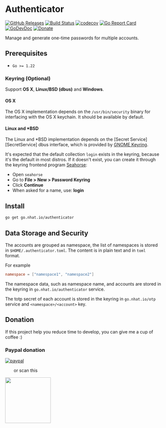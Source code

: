 # Authenticator

[![GitHub Releases](https://img.shields.io/github/v/release/nhatthm/authenticator)](https://github.com/nhatthm/authenticator/releases/latest)
[![Build Status](https://github.com/nhatthm/authenticator/actions/workflows/test.yaml/badge.svg)](https://github.com/nhatthm/authenticator/actions/workflows/test.yaml)
[![codecov](https://codecov.io/gh/nhatthm/authenticator/branch/master/graph/badge.svg?token=eTdAgDE2vR)](https://codecov.io/gh/nhatthm/authenticator)
[![Go Report Card](https://goreportcard.com/badge/go.nhat.io/authenticator)](https://goreportcard.com/report/go.nhat.io/authenticator)
[![GoDevDoc](https://img.shields.io/badge/dev-doc-00ADD8?logo=go)](https://pkg.go.dev/go.nhat.io/authenticator)
[![Donate](https://img.shields.io/badge/Donate-PayPal-green.svg)](https://www.paypal.com/donate/?hosted_button_id=PJZSGJN57TDJY)

Manage and generate one-time passwords for multiple accounts.

## Prerequisites

- `Go >= 1.22`

### Keyring (Optional)

Support **OS X**, **Linux/BSD (dbus)** and **Windows**.

#### OS X

The OS X implementation depends on the `/usr/bin/security` binary for
interfacing with the OS X keychain. It should be available by default.

#### Linux and *BSD

The Linux and *BSD implementation depends on the [Secret Service][SecretService] dbus
interface, which is provided by [GNOME Keyring](https://wiki.gnome.org/Projects/GnomeKeyring).

It's expected that the default collection `login` exists in the keyring, because
it's the default in most distros. If it doesn't exist, you can create it through the
keyring frontend program [Seahorse](https://wiki.gnome.org/Apps/Seahorse):

* Open `seahorse`
* Go to **File > New > Password Keyring**
* Click **Continue**
* When asked for a name, use: **login**

## Install

```bash
go get go.nhat.io/authenticator
```

## Data Storage and Security

The accounts are grouped as namespace, the list of namespaces is stored in `$HOME/.authenticator.toml`. The content is in plain text and in `toml` format.

For example

```toml
namespace = ["namespace1", "namespace2"]
```

The namespace data, such as namespace name, and accounts are stored in the keyring in `go.nhat.io/authenticator` service.

The totp secret of each account is stored in the keyring in `go.nhat.io/otp` service and `<namespace>/<account>` key.

## Donation

If this project help you reduce time to develop, you can give me a cup of coffee :)

### Paypal donation

[![paypal](https://www.paypalobjects.com/en_US/i/btn/btn_donateCC_LG.gif)](https://www.paypal.com/donate/?hosted_button_id=PJZSGJN57TDJY)

&nbsp;&nbsp;&nbsp;&nbsp;&nbsp;&nbsp;&nbsp;or scan this

<img src="https://user-images.githubusercontent.com/1154587/113494222-ad8cb200-94e6-11eb-9ef3-eb883ada222a.png" width="147px" />
